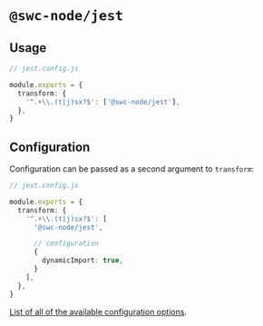 # `@swc-node/jest`

## Usage

```ts
// jest.config.js

module.exports = {
  transform: {
    '^.+\\.(t|j)sx?$': ['@swc-node/jest'],
  },
}
```

## Configuration

Configuration can be passed as a second argument to `transform`:

```ts
// jest.config.js

module.exports = {
  transform: {
    '^.+\\.(t|j)sx?$': [
      '@swc-node/jest',

      // configuration
      {
        dynamicImport: true,
      }
    ],
  },
}
```

[List of all of the available configuration options](https://github.com/Brooooooklyn/swc-node/blob/master/packages/core/index.ts#L6).
